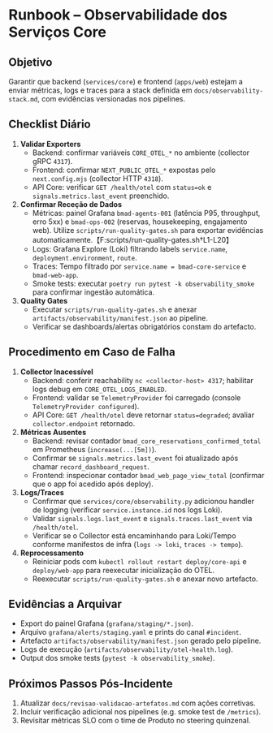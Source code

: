 # Runbook – Observabilidade dos Serviços Core

## Objetivo
Garantir que backend (`services/core`) e frontend (`apps/web`) estejam a enviar métricas, logs e traces para a stack definida em `docs/observability-stack.md`, com evidências versionadas nos pipelines.

## Checklist Diário

1. **Validar Exporters**
   - Backend: confirmar variáveis `CORE_OTEL_*` no ambiente (collector gRPC `4317`).
   - Frontend: confirmar `NEXT_PUBLIC_OTEL_*` expostas pelo `next.config.mjs` (collector HTTP `4318`).
   - API Core: verificar `GET /health/otel` com `status=ok` e `signals.metrics.last_event` preenchido.
2. **Confirmar Receção de Dados**
   - Métricas: painel Grafana `bmad-agents-001` (latência P95, throughput, erro 5xx) e `bmad-ops-002` (reservas, housekeeping, engajamento web). Utilize `scripts/run-quality-gates.sh` para exportar evidências automaticamente.【F:scripts/run-quality-gates.sh†L1-L20】
   - Logs: Grafana Explore (Loki) filtrando labels `service.name`, `deployment.environment`, `route`.
   - Traces: Tempo filtrado por `service.name = bmad-core-service` e `bmad-web-app`.
   - Smoke tests: executar `poetry run pytest -k observability_smoke` para confirmar ingestão automática.
3. **Quality Gates**
   - Executar `scripts/run-quality-gates.sh` e anexar `artifacts/observability/manifest.json` ao pipeline.
   - Verificar se dashboards/alertas obrigatórios constam do artefacto.

## Procedimento em Caso de Falha

1. **Collector Inacessível**
   - Backend: conferir reachability `nc <collector-host> 4317`; habilitar logs debug em `CORE_OTEL_LOGS_ENABLED`.
   - Frontend: validar se `TelemetryProvider` foi carregado (console `TelemetryProvider configured`).
   - API Core: `GET /health/otel` deve retornar `status=degraded`; avaliar `collector.endpoint` retornado.
2. **Métricas Ausentes**
   - Backend: revisar contador `bmad_core_reservations_confirmed_total` em Prometheus (`increase(...[5m])`).
   - Confirmar se `signals.metrics.last_event` foi atualizado após chamar `record_dashboard_request`.
   - Frontend: inspecionar contador `bmad_web_page_view_total` (confirmar que o app foi acedido após deploy).
3. **Logs/Traces**
   - Confirmar que `services/core/observability.py` adicionou handler de logging (verificar `service.instance.id` nos logs Loki).
   - Validar `signals.logs.last_event` e `signals.traces.last_event` via `/health/otel`.
   - Verificar se o Collector está encaminhando para Loki/Tempo conforme manifestos de infra (`logs -> loki`, `traces -> tempo`).
4. **Reprocessamento**
   - Reiniciar pods com `kubectl rollout restart deploy/core-api` e `deploy/web-app` para reexecutar inicialização do OTEL.
   - Reexecutar `scripts/run-quality-gates.sh` e anexar novo artefacto.

## Evidências a Arquivar

- Export do painel Grafana (`grafana/staging/*.json`).
- Arquivo `grafana/alerts/staging.yaml` e prints do canal `#incident`.
- Artefacto `artifacts/observability/manifest.json` gerado pelo pipeline.
- Logs de execução (`artifacts/observability/otel-health.log`).
- Output dos smoke tests (`pytest -k observability_smoke`).

## Próximos Passos Pós-Incidente

1. Atualizar `docs/revisao-validacao-artefatos.md` com ações corretivas.
2. Incluir verificação adicional nos pipelines (e.g. smoke test de `/metrics`).
3. Revisitar métricas SLO com o time de Produto no steering quinzenal.
